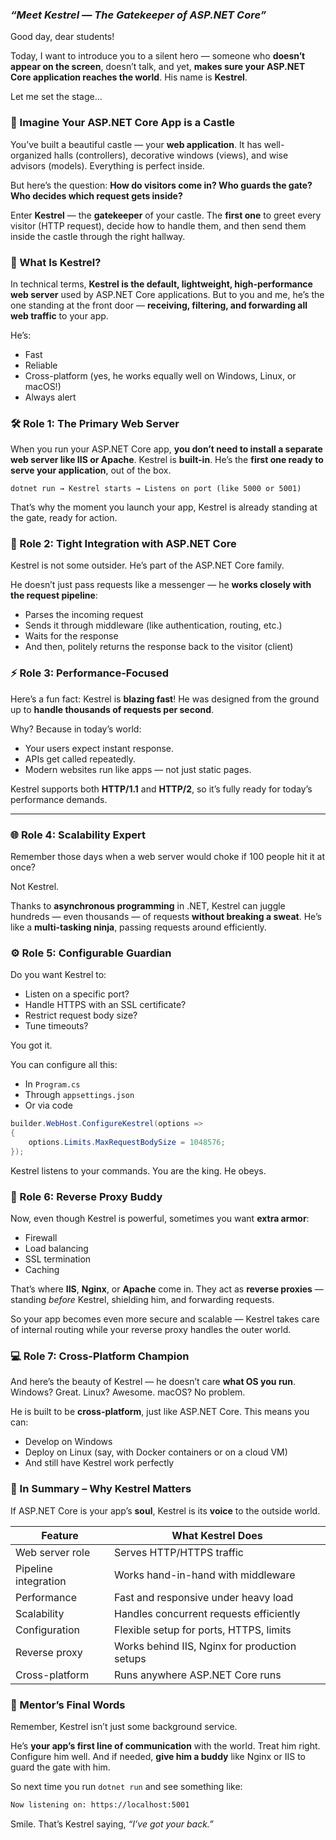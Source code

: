###   *“Meet Kestrel — The Gatekeeper of ASP.NET Core”*

Good day, dear students!

Today, I want to introduce you to a silent hero — someone who **doesn’t appear on the screen**, doesn’t talk, and yet, **makes sure your ASP.NET Core application reaches the world**. His name is **Kestrel**.

Let me set the stage...

 

### 🏰 Imagine Your ASP.NET Core App is a Castle

You’ve built a beautiful castle — your **web application**. It has well-organized halls (controllers), decorative windows (views), and wise advisors (models). Everything is perfect inside.

But here’s the question:
**How do visitors come in? Who guards the gate? Who decides which request gets inside?**

Enter **Kestrel** — the **gatekeeper** of your castle. The **first one** to greet every visitor (HTTP request), decide how to handle them, and then send them inside the castle through the right hallway.

 

### 🔑 What Is Kestrel?

In technical terms, **Kestrel is the default, lightweight, high-performance web server** used by ASP.NET Core applications. But to you and me, he’s the one standing at the front door — **receiving, filtering, and forwarding all web traffic** to your app.

He’s:

* Fast
* Reliable
* Cross-platform (yes, he works equally well on Windows, Linux, or macOS!)
* Always alert

 

### 🛠️ Role 1: The Primary Web Server

When you run your ASP.NET Core app, **you don’t need to install a separate web server like IIS or Apache**. Kestrel is **built-in**. He’s the **first one ready to serve your application**, out of the box.

```plaintext
dotnet run → Kestrel starts → Listens on port (like 5000 or 5001)
```

That’s why the moment you launch your app, Kestrel is already standing at the gate, ready for action.

 

### 🔄 Role 2: Tight Integration with ASP.NET Core

Kestrel is not some outsider. He’s part of the ASP.NET Core family.

He doesn’t just pass requests like a messenger — he **works closely with the request pipeline**:

* Parses the incoming request
* Sends it through middleware (like authentication, routing, etc.)
* Waits for the response
* And then, politely returns the response back to the visitor (client)

  

### ⚡ Role 3: Performance-Focused

Here’s a fun fact: Kestrel is **blazing fast**!
He was designed from the ground up to **handle thousands of requests per second**.

Why? Because in today’s world:

* Your users expect instant response.
* APIs get called repeatedly.
* Modern websites run like apps — not just static pages.

Kestrel supports both **HTTP/1.1** and **HTTP/2**, so it’s fully ready for today’s performance demands.

---

### 🌐 Role 4: Scalability Expert

Remember those days when a web server would choke if 100 people hit it at once?

Not Kestrel.

Thanks to **asynchronous programming** in .NET, Kestrel can juggle hundreds — even thousands — of requests **without breaking a sweat**. He’s like a **multi-tasking ninja**, passing requests around efficiently.

 

### ⚙️ Role 5: Configurable Guardian

Do you want Kestrel to:

* Listen on a specific port?
* Handle HTTPS with an SSL certificate?
* Restrict request body size?
* Tune timeouts?

You got it.

You can configure all this:

* In `Program.cs`
* Through `appsettings.json`
* Or via code

```csharp
builder.WebHost.ConfigureKestrel(options =>
{
    options.Limits.MaxRequestBodySize = 1048576;
});
```

Kestrel listens to your commands. You are the king. He obeys.

 

### 🔁 Role 6: Reverse Proxy Buddy

Now, even though Kestrel is powerful, sometimes you want **extra armor**:

* Firewall
* Load balancing
* SSL termination
* Caching

That’s where **IIS**, **Nginx**, or **Apache** come in.
They act as **reverse proxies** — standing *before* Kestrel, shielding him, and forwarding requests.

So your app becomes even more secure and scalable — Kestrel takes care of internal routing while your reverse proxy handles the outer world.

 

### 💻 Role 7: Cross-Platform Champion

And here’s the beauty of Kestrel — he doesn’t care **what OS you run**.
Windows? Great.
Linux? Awesome.
macOS? No problem.

He is built to be **cross-platform**, just like ASP.NET Core. This means you can:

* Develop on Windows
* Deploy on Linux (say, with Docker containers or on a cloud VM)
* And still have Kestrel work perfectly

 

### 🎯 In Summary – Why Kestrel Matters

If ASP.NET Core is your app’s **soul**, Kestrel is its **voice** to the outside world.

| Feature              | What Kestrel Does                             |
| -------------------- | --------------------------------------------- |
| Web server role      | Serves HTTP/HTTPS traffic                     |
| Pipeline integration | Works hand-in-hand with middleware            |
| Performance          | Fast and responsive under heavy load          |
| Scalability          | Handles concurrent requests efficiently       |
| Configuration        | Flexible setup for ports, HTTPS, limits       |
| Reverse proxy        | Works behind IIS, Nginx for production setups |
| Cross-platform       | Runs anywhere ASP.NET Core runs               |

 

### 🧠 Mentor’s Final Words

Remember, Kestrel isn’t just some background service.

He’s **your app’s first line of communication** with the world. Treat him right. Configure him well. And if needed, **give him a buddy** like Nginx or IIS to guard the gate with him.

So next time you run `dotnet run` and see something like:

```bash
Now listening on: https://localhost:5001
```

Smile. That’s Kestrel saying, *“I’ve got your back.”*
 
